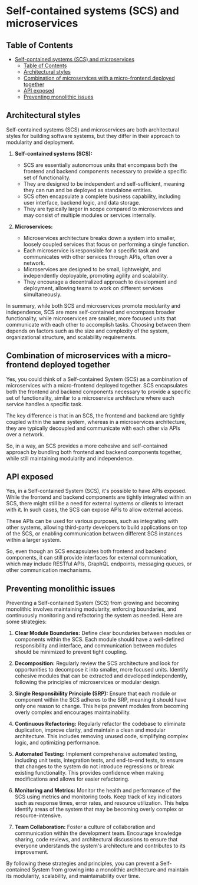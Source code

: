 # Self-contained systems (SCS) and microservices

## Table of Contents
- [Self-contained systems (SCS) and microservices](#self-contained-systems-scs-and-microservices)
  - [Table of Contents](#table-of-contents)
  - [Architectural styles](#architectural-styles)
  - [Combination of microservices with a micro-frontend deployed together](#combination-of-microservices-with-a-micro-frontend-deployed-together)
  - [API exposed](#api-exposed)
  - [Preventing monolithic issues](#preventing-monolithic-issues)

## Architectural styles

Self-contained systems (SCS) and microservices are both architectural styles for building software systems, but they differ in their approach to modularity and deployment.

1. **Self-contained systems (SCS):**
   - SCS are essentially autonomous units that encompass both the frontend and backend components necessary to provide a specific set of functionality.
   - They are designed to be independent and self-sufficient, meaning they can run and be deployed as standalone entities.
   - SCS often encapsulate a complete business capability, including user interface, backend logic, and data storage.
   - They are typically larger in scope compared to microservices and may consist of multiple modules or services internally.

2. **Microservices:**
   - Microservices architecture breaks down a system into smaller, loosely coupled services that focus on performing a single function.
   - Each microservice is responsible for a specific task and communicates with other services through APIs, often over a network.
   - Microservices are designed to be small, lightweight, and independently deployable, promoting agility and scalability.
   - They encourage a decentralized approach to development and deployment, allowing teams to work on different services simultaneously.

In summary, while both SCS and microservices promote modularity and independence, SCS are more self-contained and encompass broader functionality, while microservices are smaller, more focused units that communicate with each other to accomplish tasks. Choosing between them depends on factors such as the size and complexity of the system, organizational structure, and scalability requirements.

## Combination of microservices with a micro-frontend deployed together

Yes, you could think of a Self-contained System (SCS) as a combination of microservices with a micro-frontend deployed together. SCS encapsulates both the frontend and backend components necessary to provide a specific set of functionality, similar to a microservice architecture where each service handles a specific task. 

The key difference is that in an SCS, the frontend and backend are tightly coupled within the same system, whereas in a microservices architecture, they are typically decoupled and communicate with each other via APIs over a network. 

So, in a way, an SCS provides a more cohesive and self-contained approach by bundling both frontend and backend components together, while still maintaining modularity and independence.

## API exposed

Yes, in a Self-contained System (SCS), it's possible to have APIs exposed. While the frontend and backend components are tightly integrated within an SCS, there might still be a need for external systems or clients to interact with it. In such cases, the SCS can expose APIs to allow external access.

These APIs can be used for various purposes, such as integrating with other systems, allowing third-party developers to build applications on top of the SCS, or enabling communication between different SCS instances within a larger system.

So, even though an SCS encapsulates both frontend and backend components, it can still provide interfaces for external communication, which may include RESTful APIs, GraphQL endpoints, messaging queues, or other communication mechanisms.

## Preventing monolithic issues

Preventing a Self-contained System (SCS) from growing and becoming monolithic involves maintaining modularity, enforcing boundaries, and continuously monitoring and refactoring the system as needed. Here are some strategies:

1. **Clear Module Boundaries:** Define clear boundaries between modules or components within the SCS. Each module should have a well-defined responsibility and interface, and communication between modules should be minimized to prevent tight coupling.

2. **Decomposition:** Regularly review the SCS architecture and look for opportunities to decompose it into smaller, more focused units. Identify cohesive modules that can be extracted and developed independently, following the principles of microservices or modular design.

3. **Single Responsibility Principle (SRP):** Ensure that each module or component within the SCS adheres to the SRP, meaning it should have only one reason to change. This helps prevent modules from becoming overly complex and encourages maintainability.

4. **Continuous Refactoring:** Regularly refactor the codebase to eliminate duplication, improve clarity, and maintain a clean and modular architecture. This includes removing unused code, simplifying complex logic, and optimizing performance.

5. **Automated Testing:** Implement comprehensive automated testing, including unit tests, integration tests, and end-to-end tests, to ensure that changes to the system do not introduce regressions or break existing functionality. This provides confidence when making modifications and allows for easier refactoring.

6. **Monitoring and Metrics:** Monitor the health and performance of the SCS using metrics and monitoring tools. Keep track of key indicators such as response times, error rates, and resource utilization. This helps identify areas of the system that may be becoming overly complex or resource-intensive.

7. **Team Collaboration:** Foster a culture of collaboration and communication within the development team. Encourage knowledge sharing, code reviews, and architectural discussions to ensure that everyone understands the system's architecture and contributes to its improvement.

By following these strategies and principles, you can prevent a Self-contained System from growing into a monolithic architecture and maintain its modularity, scalability, and maintainability over time.

